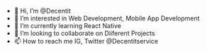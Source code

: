 - 👋 Hi, I’m @Decentit
- 👀 I’m interested in Web Development, Mobile App Development
- 🌱 I’m currently learning React Native
- 💞️ I’m looking to collaborate on Diiferent Projects
- 📫 How to reach me IG, Twitter @Decentitservice
